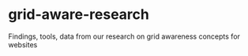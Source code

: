 # grid-aware-research
Findings, tools, data from our research on grid awareness concepts for websites
